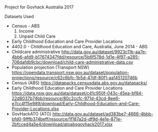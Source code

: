 Project for Govhack Australia 2017

Datasets Used

* Census - ABS
  1. Income
  2. Unpaid Child Care
* Early Childhood Education and Care Provider Locations
* 4402.0 - Childhood Education and Care, Australia, June 2014 - ABS
* Childcare administrative http://data.gov.au/dataset/9923c11b-aa7e-4bb6-afd9-b17674347fdd/resource/5b6f578d-1d1e-4f97-a285-706dafdb9cbc/download/child-care-administrative-data.csv
* Population projection (Transport NSW) https://opendata.transport.nsw.gov.au/dataset/population-projections/resource/c62c6bfc-1b5d-47df-80f1-aa145120746b
* Census (ABS)
https://datapacks.censusdata.abs.gov.au/datapacks/
* Early Childhood Education and Care Provider Locations https://data.nsw.gov.au/data/dataset/c41c950f-043c-45ea-bf84-22d8037b74bb/resource/80c2ccfc-971d-43cd-8ee6-e7cc4f15e989/download/Early-Childhood-Education-and-Care-Provider-Locations.xlsx
* GovHackATO (ATO) http://data.gov.au/dataset/ad383be7-4666-4bbb-bfd0-9fffb374beff/resource/1f187a2d-df9d-4e1e-871e-2bfcced4a5e4/download/atoabsgovhack2017.xlsx
